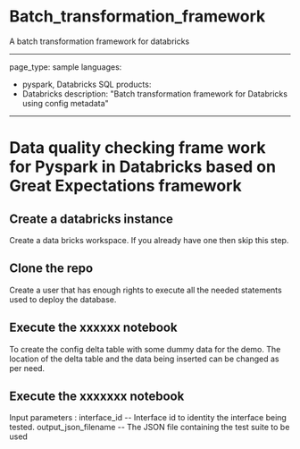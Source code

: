 # Batch_transformation_framework
A batch transformation framework for databricks

---
page_type: sample
languages:
- pyspark, Databricks SQL
products:
- Databricks
description: "Batch transformation framework for Databricks using config metadata"
---

# Data quality checking frame work for Pyspark in Databricks based on Great Expectations framework

<!-- 
Guidelines on README format: https://review.docs.microsoft.com/help/onboard/admin/samples/concepts/readme-template?branch=master
-->

## Create a databricks instance

Create a data bricks workspace. If you already have one then skip this step.

## Clone the repo

Create a user that has enough rights to execute all the needed statements used to deploy the database.  

## Execute the xxxxxx notebook 

To create the config delta table with some dummy data for the demo. The location of the delta table and the data being inserted can be changed as per need.

## Execute the xxxxxxx notebook 

Input parameters : 
interface_id -- Interface id to identity the interface being tested.
output_json_filename -- The JSON file containing the test suite to be used


